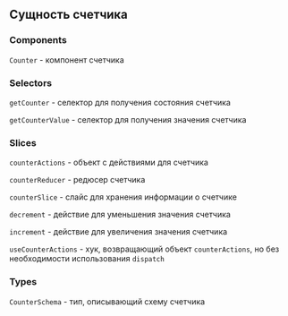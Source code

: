 ## Сущность счетчика

### Components

`Counter` - компонент счетчика

### Selectors

`getCounter` - селектор для получения состояния счетчика

`getCounterValue` - селектор для получения значения счетчика

### Slices

`counterActions` - объект с действиями для счетчика

`counterReducer` - редюсер счетчика

`counterSlice` - слайс для хранения информации о счетчике

`decrement` - действие для уменьшения значения счетчика

`increment` - действие для увеличения значения счетчика

`useCounterActions` - хук, возвращающий объект `counterActions`, но без необходимости использования `dispatch`

### Types

`CounterSchema` - тип, описывающий схему счетчика
